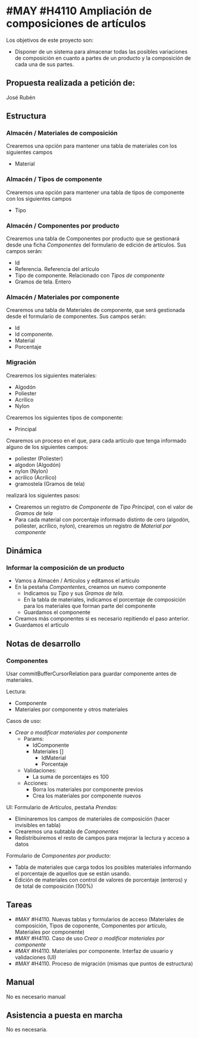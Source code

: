 # #MAY #H4110 Ampliación de composiciones de artículos

Los objetivos de este proyecto son:
+ Disponer de un sistema para almacenar todas las posibles variaciones de composición en cuanto a partes de un producto y la composición de cada una de sus partes.

## Propuesta realizada a petición de:
José Rubén

## Estructura

### Almacén / Materiales de composición
Crearemos una opción para mantener una tabla de materiales con los siguientes campos
+ Material

### Almacén / Tipos de componente
Crearemos una opción para mantener una tabla de tipos de componente con los siguientes campos
+ Tipo

### Almacén / Componentes por producto
Crearemos una tabla de Componentes por producto que se gestionará desde una ficha _Componentes_ del formulario de edición de artículos. Sus campos serán:
+ Id
+ Referencia. Referencia del artículo
+ Tipo de componente. Relacionado con _Tipos de componente_
+ Gramos de tela. Entero

### Almacén / Materiales por componente
Crearemos una tabla de Materiales de componente, que será gestionada desde el formulario de componentes. Sus campos serán:
+ Id
+ Id componente.
+ Material
+ Porcentaje

### Migración
Crearemos los siguientes materiales:
+ Algodón
+ Poliester
+ Acrílico
+ Nylon

Crearemos los siguientes tipos de componente:
+ Principal

Crearemos un proceso en el que, para cada artículo que tenga informado alguno de los siguientes campos:
+ poliester (Poliester)
+ algodon (Algodón)
+ nylon (Nylon)
+ acrilico (Acrílico)
+ gramostela (Gramos de tela)

realizará los siguientes pasos:
+ Crearemos un registro de _Componente_ de _Tipo_ _Principal_, con el valor de _Gramos de tela_
+ Para cada material con porcentaje informado distinto de cero (algodón, poliester, acrílico, nylon), crearemos un registro de _Material por componente_

## Dinámica

### Informar la composición de un producto
+ Vamos a Almacén / Artículos y editamos el artículo
+ En la pestaña _Compontentes_, creamos un nuevo componente
    + Indicamos su _Tipo_ y sus _Gramos de tela_.
    + En la tabla de materiales, indicamos el porcentaje de composición para los materiales que forman parte del componente
    + Guardamos el componente
+ Creamos más componentes si es necesario repitiendo el paso anterior.
+ Guardamos el artículo

## Notas de desarrollo

### Componentes
Usar commitBufferCursorRelation para guardar componente antes de materiales.

Lectura:
+ Componente
+ Materiales por componente y otros materiales

Casos de uso:
* _Crear o modificar materiales por componente_
    * Params:
        * IdComponente
        * Materiales []
            * IdMaterial
            * Porcentaje
    * Validaciones:
        * La suma de porcentajes es 100
    * Acciones:
        * Borra los materiales por componente previos
        * Crea los materiales por componente nuevos

UI:
Formulario de _Artículos_, pestaña _Prendas_:
+ Eliminaremos los campos de materiales de composición (hacer invisibles en tabla)
+ Crearemos una subtabla de _Componentes_
+ Redistribuiremos el resto de campos para mejorar la lectura y acceso a datos

Formulario de _Componentes por producto_:
+ Tabla de materiales que carga todos los posibles materiales informando el porcentaje de aquellos que se están usando.
+ Edición de materiales con control de valores de porcentaje (enteros) y de total de composición (100%)

## Tareas
+ #MAY #H4110. Nuevas tablas y formularios de acceso (Materiales de composición, Tipos de coponente, Componentes por artículo, Materiales por componente)
+ #MAY #H4110. Caso de uso _Crear o modificar materiales por componente_
+ #MAY #H4110. Materiales por componente. Interfaz de usuario y validaciones (UI)
+ #MAY #H4110. Proceso de migración
(mismas que puntos de estructura)

## Manual
No es necesario manual

## Asistencia a puesta en marcha
No es necesaria.

